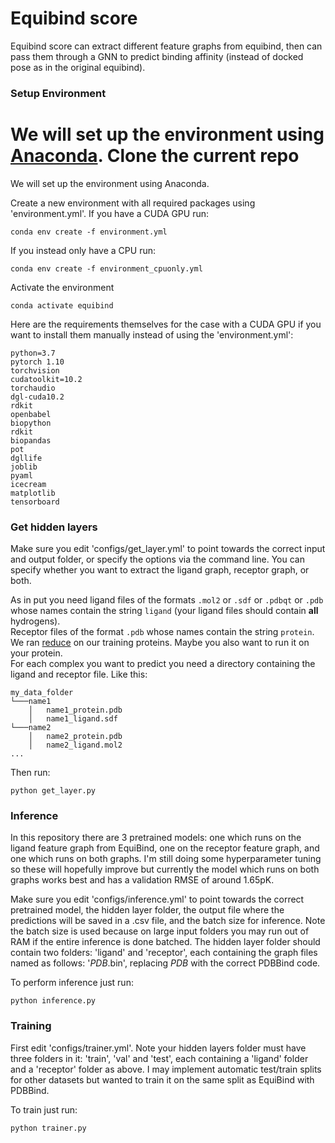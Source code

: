 # Equibind score

Equibind score can extract different feature graphs from equibind, then can pass them through a GNN to predict binding affinity (instead of docked pose as in the original equibind).

### Setup Environment

We will set up the environment using [Anaconda](https://docs.anaconda.com/anaconda/install/index.html). Clone the
current repo
=======
We will set up the environment using Anaconda.

Create a new environment with all required packages using 'environment.yml'. If you have a CUDA GPU run:

    conda env create -f environment.yml

If you instead only have a CPU run:

    conda env create -f environment_cpuonly.yml

Activate the environment

    conda activate equibind

Here are the requirements themselves for the case with a CUDA GPU if you want to install them manually instead of using the 'environment.yml':
````
python=3.7
pytorch 1.10
torchvision
cudatoolkit=10.2
torchaudio
dgl-cuda10.2
rdkit
openbabel
biopython
rdkit
biopandas
pot
dgllife
joblib
pyaml
icecream
matplotlib
tensorboard
````

### Get hidden layers
Make sure you edit 'configs/get_layer.yml' to point towards the correct input and output folder, or specify the options via the command line. You can specify whether you want to extract the ligand graph, receptor graph, or both.

As in put you need ligand files of the formats ``.mol2`` or ``.sdf`` or ``.pdbqt`` or ``.pdb`` whose names contain the string `ligand` (your ligand files should contain **all** hydrogens). \
Receptor files of the format ``.pdb`` whose names contain the string `protein`. We ran [reduce](https://github.com/rlabduke/reduce) on our training proteins. Maybe you also want to run it on your protein.\
For each complex you want to predict you need a directory containing the ligand and receptor file. Like this: 
```
my_data_folder
└───name1
    │   name1_protein.pdb
    │   name1_ligand.sdf
└───name2
    │   name2_protein.pdb
    │   name2_ligand.mol2
...
```

Then run:

    python get_layer.py

### Inference
In this repository there are 3 pretrained models: one which runs on the ligand feature graph from EquiBind, one on the receptor feature graph, and one which runs on both graphs. I'm still doing some hyperparameter tuning so these will hopefully improve but currently the model which runs on both graphs works best and has a validation RMSE of around 1.65pK.

Make sure you edit 'configs/inference.yml' to point towards the correct pretrained model, the hidden layer folder, the output file where the predictions will be saved in a .csv file, and the batch size for inference. Note the batch size is used because on large input folders you may run out of RAM if the entire inference is done batched. The hidden layer folder should contain two folders: 'ligand' and 'receptor', each containing the graph files named as follows: '*PDB*.bin', replacing *PDB* with the correct PDBBind code.

To perform inference just run:

    python inference.py

### Training
First edit 'configs/trainer.yml'. Note your hidden layers folder must have three folders in it: 'train', 'val' and 'test', each containing a 'ligand' folder and a 'receptor' folder as above. I may implement automatic test/train splits for other datasets but wanted to train it on the same split as EquiBind with PDBBind.

To train just run:

    python trainer.py
